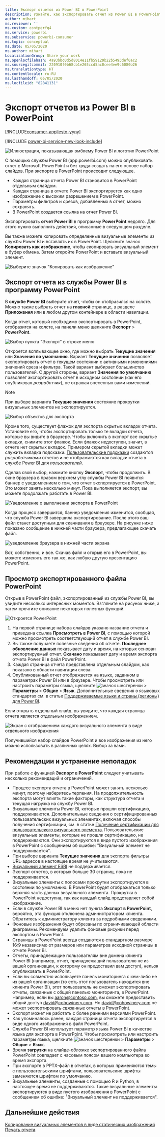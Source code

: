 ```yaml
---
title: Экспорт отчетов из Power BI в PowerPoint
description: Узнайте, как экспортировать отчет из Power BI в PowerPoint.
author: mihart
ms.reviewer: ''
ms.custom: contperfq4
ms.service: powerbi
ms.subservice: powerbi-consumer
ms.topic: conceptual
ms.date: 05/05/2020
ms.author: mihart
LocalizationGroup: Share your work
ms.openlocfilehash: 4a93bbc0d5d8014e11fb59129b22b5493def0ac2
ms.sourcegitcommit: 220910f0b68cb1e265ccd5ac0cee4ee9c6080b26
ms.translationtype: HT
ms.contentlocale: ru-RU
ms.lasthandoff: 05/05/2020
ms.locfileid: "82841131"
---
```

# <a name="export-reports-from-power-bi-to-powerpoint"></a>Экспорт отчетов из Power BI в PowerPoint

[!INCLUDE[consumer-appliesto-yyny](../includes/consumer-appliesto-yyny.md)]

[!INCLUDE [power-bi-service-new-look-include](../includes/power-bi-service-new-look-include.md)]

![Иллюстрация, показывающая эмблему Power BI и логотип PowerPoint](media/end-user-powerpoint/logos.png)

С помощью службы Power BI (app.powerbi.com) можно опубликовать отчет в Microsoft PowerPoint и без труда создать на его основе набор слайдов. При экспорте в PowerPoint происходит следующее.

* Каждая страница отчета Power BI становится в PowerPoint отдельным слайдом.
* Каждая страница в отчете Power BI экспортируется как одно изображение с высоким разрешением в PowerPoint.
* Параметры фильтров и срезов, добавленных в отчет, можно сохранять.
* В PowerPoint создается ссылка на отчет Power BI.

Экспортировать **отчет Power BI** в программу **PowerPoint** недолго. Для этого нужно выполнить действия, описанные в следующем разделе.

Вы также можете копировать определенные визуальные элементы из службы Power BI и вставлять их в PowerPoint. Щелкните значок **Копировать как изображение**, чтобы скопировать визуальный элемент в буфер обмена. Затем откройте PowerPoint и вставьте визуальный элемент.

![Выберите значок "Копировать как изображение"](media/end-user-powerpoint/power-bi-copy.png)

## <a name="export-your-power-bi-report-to-powerpoint"></a>Экспорт отчета из службы Power BI в программу PowerPoint
В **службе Power BI** выберите отчет, чтобы он отобразился на холсте. Можно также выбрать отчет на **главной** странице, в разделе **Приложения** или в любом другом контейнере в области навигации.

Когда отчет, который необходимо экспортировать в PowerPoint, отобразится на холсте, на панели меню щелкните **Экспорт** > **PowerPoint**.

![Выбор пункта "Экспорт" в строке меню](media/end-user-powerpoint/power-bi-export.png)

Откроется всплывающее окно, где можно выбрать **Текущие значения** или **Значения по умолчанию**. Вариант **Текущие значения** позволяет экспортировать отчет в текущем состоянии с активными изменениями значений среза и фильтра. Такой вариант выбирает большинство пользователей. С другой стороны, вариант **Значения по умолчанию** позволяет экспортировать отчет в исходном состоянии (как его опубликовал *разработчик*), не отражая внесенных вами изменений.

> [!NOTE]
> При выборе варианта **Текущие значения** состояние прокрутки визуальных элементов не экспортируется.

![Выбор объектов для экспорта](media/end-user-powerpoint/power-bi-current-values.png)
 
Кроме того, существует флажок для экспорта скрытых вкладок отчета. Установите его, чтобы экспортировать только те вкладки отчета, которые вы видите в браузере. Чтобы включить в экспорт все скрытые вкладки, снимите этот флажок. Если флажок недоступен, значит, в отчете нет скрытых вкладок. Примером скрытой вкладки может служить вкладка подсказки. [Пользовательские подсказки](../desktop-tooltips.md) создаются *разработчиками* отчетов и не отображаются как вкладки отчета в службе Power BI для *пользователей*. 

Сделав свой выбор, нажмите кнопку **Экспорт**, чтобы продолжить. В окне браузера в правом верхнем углу службы Power BI появится баннер с уведомлением о том, что отчет экспортируется в PowerPoint. Это может занять несколько минут. Пока выполняется экспорт, вы можете продолжать работать в Power BI.

![Уведомление о выполнении экспорта в PowerPoint](media/end-user-powerpoint/power-bi-export-progress.png)

Когда процесс завершится, баннер уведомления изменится, сообщая, что служба Power BI завершила экспортирование. После этого ваш файл станет доступным для скачивания в браузере. На рисунке ниже показано сообщение в нижней части браузера, предлагающее скачать файл.

![уведомление браузера в нижней части экрана](media/end-user-powerpoint/power-bi-browsers.png)

Вот, собственно, и все. Скачав файл и открыв его в PowerPoint, вы можете изменять его так же, как любую другую презентацию PowerPoint.

## <a name="check-out-your-exported-powerpoint-file"></a>Просмотр экспортированного файла PowerPoint
Открыв в PowerPoint файл, экспортированный из службы Power BI, вы увидите несколько интересных моментов. Взгляните на рисунок ниже, а затем прочтите описание некоторых полезных функций.

![Откроется PowerPoint](media/end-user-powerpoint/power-bi-powerpoint.png)

1. На первой странице набора слайдов указано название отчета и приведена ссылка **Просмотреть в Power BI**, с помощью которой можно просмотреть соответствующий отчет в службе Power BI.
2. Вы также получаете полезные сведения об отчете. **Последнее обновление данных** показывает дату и время, на которых основан экспортируемый отчет. **Скачано** показывает дату и время экспорта отчета Power BI в файл PowerPoint.
3. Каждая страница отчета представлена отдельным слайдом, как показано в области навигации слева. 
4. Опубликованный отчет отображается на языке, заданном в параметрах Power BI или в браузере. Чтобы просмотреть или настроить параметры языка, щелкните ![значок шестеренки](media/end-user-powerpoint/power-bi-settings-icon.png) > **Параметры** > **Общие** > **Язык**. Дополнительные сведения о языковых стандартах см. в статье [Поддерживаемые языки и страны (регионы) для Power BI](../supported-languages-countries-regions.md).


Если открыть отдельный слайд, вы увидите, что каждая страница отчета является отдельным изображением.

![Экран с отображением каждого визуального элемента в виде отдельного изображения](media/end-user-powerpoint/power-bi-images.png)

Получившийся набор слайдов PowerPoint и все изображения из него можно использовать в различных целях. Выбор за вами.

## <a name="considerations-and-troubleshooting"></a>Рекомендации и устранение неполадок
При работе с функцией **Экспорт в PowerPoint** следует учитывать несколько рекомендаций и ограничений.


* Процесс экспорта отчета в PowerPoint может занять несколько минут, поэтому наберитесь терпения. На продолжительность экспорта могут влиять такие факторы, как структура отчета и текущая нагрузка на службу Power BI.
* Визуальные элементы Power BI, которые прошли сертификацию, поддерживаются. Дополнительные сведения о сертифицированных пользовательских визуальных элементах, включая способы получения сертификации, см. в статье [Получение сертификации для пользовательского визуального элемента](../developer/power-bi-custom-visuals-certified.md). Пользовательские визуальные элементы, которые не прошли сертификацию, не поддерживаются. Они экспортируются в виде пустого изображения в PowerPoint с сообщением об ошибке: "Визуальный элемент не поддерживается".
* При выборе варианта **Текущие значения** для экспорта фильтры URL-адресов в настоящее время не учитываются.
* [Визуальный элемент ESRI](../visuals/power-bi-visualizations-arcgis.md) не поддерживается.
* Экспорт отчетов, в которых больше 30 страниц, пока не поддерживается.
* Визуальные элементы с полосами прокрутки экспортируются в состоянии по умолчанию. В PowerPoint будет отображаться только верхняя часть данных визуального элемента. Прокрутка в PowerPoint недоступна, так как каждый слайд представляет собой изображение. 
* Если в службе Power BI в меню нет пункта **Экспорт в PowerPoint**, вероятно, эта функция отключена администратором клиента. Обратитесь к администратору клиента за подробными сведениями.
* Фоновые изображения будут обрезаны по ограничивающей области диаграммы. Рекомендуем удалить фоновые рисунки перед экспортом в PowerPoint.
* Страницы в PowerPoint всегда создаются в стандартном размере 16:9 независимо от размеров или параметров исходной страницы в отчете Power BI.
* Отчеты, принадлежащие пользователям вне домена клиента Power BI (например, отчет, принадлежащий пользователю не из вашей организации, к которому он предоставил вам доступ), нельзя опубликовать в PowerPoint.
* Если вы совместно используете панель мониторинга с кем-либо не из вашей организации (то есть этот пользователь находится вне клиента Power BI), этот пользователь не сможет экспортировать отчеты, связанные с общей панелью мониторинга, в PowerPoint. Например, если вы aaron@contoso.com, вы сможете предоставить общий доступ david@cohowinery.com. Но david@cohowinery.com не может экспортировать связанные отчеты в PowerPoint.
* Экспорт может не работать с более ранними версиями PowerPoint.
* Как упоминалось ранее, каждая страница отчета экспортируется в виде одного изображения в файл PowerPoint.
* Служба Power BI использует параметр языка Power BI в качестве языка для экспорта в PowerPoint. Чтобы просмотреть или настроить параметры языка, щелкните ![значок шестеренки](media/end-user-powerpoint/power-bi-settings-icon.png) > **Параметры** > **Общие** > **Язык**.
* Время **загрузки** на слайде-обложке экспортированного файла PowerPoint совпадает с часовым поясом вашего компьютера во время экспорта.
* При экспорте в PPTX-файл в отчетах, в которых применяются темы с пользовательскими шрифтами, пользовательские шрифты заменяются шрифтом по умолчанию.
* Визуальные элементы, созданные с помощью R и Python, в настоящее время не поддерживаются. Такие визуальные элементы экспортируются в виде пустого изображения в PowerPoint с сообщением об ошибке: "Визуальный элемент не поддерживается".



## <a name="next-steps"></a>Дальнейшие действия
[Копирование визуальных элементов в виде статических изображений](../power-bi-visualization-copy-paste.md)    
[Печать отчета](end-user-print.md)

